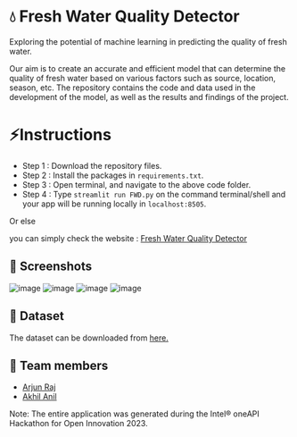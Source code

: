 # 💧 Fresh Water Quality Detector

Exploring the potential of machine learning in predicting the quality of fresh water. 

 Our aim is to create an accurate and efficient model that can determine the quality of fresh water based on various factors such as source, location, season, etc. The repository contains the code and data used in the development of the model, as well as the results and findings of the project.
 
 # ⚡Instructions
 
 - Step 1 : Download the repository files.
 - Step 2 : Install the packages in `requirements.txt`.
 - Step 3 : Open terminal, and navigate to the above code folder.
 - Step 4 : Type `streamlit run FWD.py`  on the command terminal/shell and your app will be running locally in `localhost:8505`.
 
 Or else
 
 you can simply check the website : [Fresh Water Quality Detector](https://arjunraj77-freshwaterqualitydetector-fwd-g5t41i.streamlit.app/)

 ## 💠 Screenshots
![image](https://user-images.githubusercontent.com/23217592/229701792-2dce2417-920a-48d5-a7cd-b8eb6d725df2.png)
![image](https://user-images.githubusercontent.com/23217592/229702014-5fdbfc53-35c9-4bba-aa64-36cec421a2fb.png)
![image](https://user-images.githubusercontent.com/23217592/229702166-79af6fb6-bca9-4f0d-98a0-00533afaee0e.png)
![image](https://user-images.githubusercontent.com/23217592/229702198-b978966b-d638-4bf1-b27c-aa2f80ce7fda.png)



 ## 💠 Dataset
 
 The dataset can be downloaded from [here.](https://s3-ap-southeast-1.amazonaws.com/he-public-data/datasetab75fb3.zip)
 
 ## 💠 Team members
 
 - [Arjun Raj](https://www.linkedin.com/in/arjun-raj-pala/)
 - [Akhil Anil](https://www.linkedin.com/in/akhil-m-anil-2bb54a122/)
 
  Note: The entire application was generated during the Intel® oneAPI Hackathon for Open Innovation 2023. 
 
 
